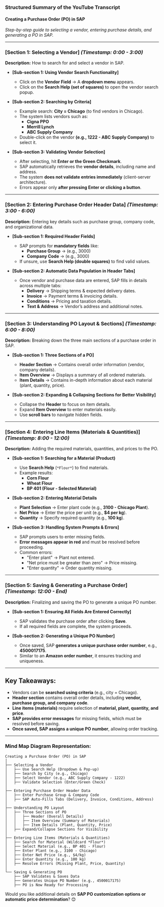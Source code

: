  
### **Structured Summary of the YouTube Transcript**  

#### **Creating a Purchase Order (PO) in SAP**  
*Step-by-step guide to selecting a vendor, entering purchase details, and generating a PO in SAP.*  

---

### **[Section 1: Selecting a Vendor]** *(Timestamp: 0:00 - 3:00)*  
**Description:** How to search for and select a vendor in SAP.  

- **[Sub-section 1: Using Vendor Search Functionality]**  
  - Click on the **Vendor Field** → A **dropdown menu** appears.  
  - Click on the **Search Help (set of squares)** to open the vendor search popup.  

- **[Sub-section 2: Searching by Criteria]**  
  - Example search: **City = Chicago** (to find vendors in Chicago).  
  - The system lists vendors such as:  
    - **Cigna PPO**  
    - **Merrill Lynch**  
    - **ABC Supply Company**  
  - Double-click on the vendor **(e.g., 1222 - ABC Supply Company)** to select it.  

- **[Sub-section 3: Validating Vendor Selection]**  
  - After selecting, hit **Enter or the Green Checkmark**.  
  - SAP automatically retrieves the **vendor details**, including name and address.  
  - The system **does not validate entries immediately** (client-server architecture).  
  - Errors appear only **after pressing Enter or clicking a button**.  

---

### **[Section 2: Entering Purchase Order Header Data]** *(Timestamp: 3:00 - 6:00)*  
**Description:** Entering key details such as purchase group, company code, and organizational data.  

- **[Sub-section 1: Required Header Fields]**  
  - SAP prompts for **mandatory fields** like:  
    - **Purchase Group** → (e.g., 3000)  
    - **Company Code** → (e.g., 3000)  
  - If unsure, use **Search Help (double squares)** to find valid values.  

- **[Sub-section 2: Automatic Data Population in Header Tabs]**  
  - Once vendor and purchase data are entered, SAP fills in details across multiple tabs:  
    - **Delivery** → Shipping terms & expected delivery dates.  
    - **Invoice** → Payment terms & invoicing details.  
    - **Conditions** → Pricing and taxation details.  
    - **Text & Address** → Vendor’s address and additional notes.  

---

### **[Section 3: Understanding PO Layout & Sections]** *(Timestamp: 6:00 - 8:00)*  
**Description:** Breaking down the three main sections of a purchase order in SAP.  

- **[Sub-section 1: Three Sections of a PO]**  
  - **Header Section** → Contains overall order information (vendor, company details).  
  - **Item Overview** → Displays a summary of all ordered materials.  
  - **Item Details** → Contains in-depth information about each material (plant, quantity, price).  

- **[Sub-section 2: Expanding & Collapsing Sections for Better Visibility]**  
  - Collapse the **Header** to focus on item details.  
  - Expand **Item Overview** to enter materials easily.  
  - Use **scroll bars** to navigate hidden fields.  

---

### **[Section 4: Entering Line Items (Materials & Quantities)]** *(Timestamp: 8:00 - 12:00)*  
**Description:** Adding the required materials, quantities, and prices to the PO.  

- **[Sub-section 1: Searching for a Material (Product)**  
  - Use **Search Help** (`*Flour*`) to find materials.  
  - Example results:  
    - **Corn Flour**  
    - **Wheat Flour**  
    - **BP 401 (Flour - Selected Material)**  

- **[Sub-section 2: Entering Material Details**  
  - **Plant Selection** → Enter plant code (e.g., **3100 - Chicago Plant**).  
  - **Net Price** → Enter the price per unit (e.g., **$4 per kg**).  
  - **Quantity** → Specify required quantity (e.g., **100 kg**).  

- **[Sub-section 3: Handling System Prompts & Errors]**  
  - SAP prompts users to enter missing fields.  
  - **Error messages appear in red** and must be resolved before proceeding.  
  - Common errors:  
    - "Enter plant" → Plant not entered.  
    - "Net price must be greater than zero" → Price missing.  
    - "Enter quantity" → Order quantity missing.  

---

### **[Section 5: Saving & Generating a Purchase Order]** *(Timestamp: 12:00 - End)*  
**Description:** Finalizing and saving the PO to generate a unique PO number.  

- **[Sub-section 1: Ensuring All Fields Are Entered Correctly]**  
  - SAP validates the purchase order after clicking **Save**.  
  - If all required fields are complete, the system proceeds.  

- **[Sub-section 2: Generating a Unique PO Number]**  
  - Once saved, SAP **generates a unique purchase order number**, e.g., **4500017175**.  
  - Similar to an **Amazon order number**, it ensures tracking and uniqueness.  

---

## **Key Takeaways:**  
- Vendors can be **searched using criteria** (e.g., city = Chicago).  
- **Header section** contains overall order details, including **vendor, purchase group, and company code**.  
- **Line items (materials)** require selection of **material, plant, quantity, and price**.  
- **SAP provides error messages** for missing fields, which must be resolved before saving.  
- **Once saved, SAP assigns a unique PO number**, allowing order tracking.  

---

### **Mind Map Diagram Representation:**  
```
Creating a Purchase Order (PO) in SAP  
│  
├── Selecting a Vendor  
│   ├── Use Search Help (Dropdown & Pop-up)  
│   ├── Search by City (e.g., Chicago)  
│   ├── Select Vendor (e.g., ABC Supply Company - 1222)  
│   ├── Validate Selection (Enter/Green Check)  
│  
├── Entering Purchase Order Header Data  
│   ├── Enter Purchase Group & Company Code  
│   ├── SAP Auto-Fills Tabs (Delivery, Invoice, Conditions, Address)  
│  
├── Understanding PO Layout  
│   ├── Three Sections of PO  
│   │   ├── Header (Overall Details)  
│   │   ├── Item Overview (Summary of Materials)  
│   │   ├── Item Details (Plant, Quantity, Price)  
│   ├── Expand/Collapse Sections for Visibility  
│  
├── Entering Line Items (Materials & Quantities)  
│   ├── Search for Material (Wildcard *Flour*)  
│   ├── Select Material (e.g., BP 401 - Flour)  
│   ├── Enter Plant (e.g., 3100 - Chicago)  
│   ├── Enter Net Price (e.g., $4/kg)  
│   ├── Enter Quantity (e.g., 100 kg)  
│   ├── Resolve Errors (Missing Plant, Price, Quantity)  
│  
└── Saving & Generating PO  
    ├── SAP Validates & Saves Data  
    ├── Generates Unique PO Number (e.g., 4500017175)  
    ├── PO is Now Ready for Processing  
```

Would you like additional details on **SAP PO customization options or automatic price determination**? 😊